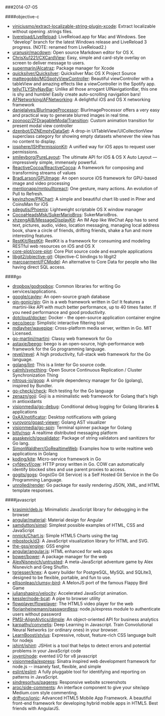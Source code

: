 ###2014-07-05

####objective-c
* [viniciusmo/extract-localizable-string-plugin-xcode](https://github.com/viniciusmo/extract-localizable-string-plugin-xcode): Extract localizable without opening .strings files.
* [livereload/LiveReload](https://github.com/livereload/LiveReload): LiveReload.app for Mac and Windows. See “develop” branch for the latest Windows release and LiveReload 3 progress. (NOTE: renamed from LiveReload2.)
* [uranusjr/macdown](https://github.com/uranusjr/macdown): Open source Markdown editor for OS X.
* [ChrisXu1221/CXCardView](https://github.com/ChrisXu1221/CXCardView): Easy, simple and card-style overlay on screen to deliver message to users.
* [supermarin/Alcatraz](https://github.com/supermarin/Alcatraz): Package manager for Xcode
* [quicksilver/Quicksilver](https://github.com/quicksilver/Quicksilver): Quicksilver Mac OS X Project Source
* [matteogobbi/MGSpotyViewController](https://github.com/matteogobbi/MGSpotyViewController): Beautiful viewController with a tableView and amazing effects like a viewController in the Spotify app.
* [telly/TLYShyNavBar](https://github.com/telly/TLYShyNavBar): Unlike all those arrogant UINavigationBar, this one is shy and humble! Easily create auto-scrolling navigation bars!
* [AFNetworking/AFNetworking](https://github.com/AFNetworking/AFNetworking): A delightful iOS and OS X networking framework
* [danielalves/BlurImageProcessor](https://github.com/danielalves/BlurImageProcessor): BlurImageProcessor offers a very easy and practical way to generate blurred images in real time.
* [zoonooz/ZFDragableModalTransition](https://github.com/zoonooz/ZFDragableModalTransition): Custom animation transition for present modal view controller
* [dzenbot/DZNEmptyDataSet](https://github.com/dzenbot/DZNEmptyDataSet): A drop-in UITableView/UICollectionView superclass category for showing empty datasets whenever the view has no content to display.
* [iosphere/ISHPermissionKit](https://github.com/iosphere/ISHPermissionKit): A unified way for iOS apps to request user permissions.
* [smileyborg/PureLayout](https://github.com/smileyborg/PureLayout): The ultimate API for iOS & OS X Auto Layout — impressively simple, immensely powerful.
* [ReactiveCocoa/ReactiveCocoa](https://github.com/ReactiveCocoa/ReactiveCocoa): A framework for composing and transforming streams of values
* [BradLarson/GPUImage](https://github.com/BradLarson/GPUImage): An open source iOS framework for GPU-based image and video processing
* [mentionapp/mntpulltoreact](https://github.com/mentionapp/mntpulltoreact): One gesture, many actions. An evolution of Pull to Refresh.
* [kevinzhow/PNChart](https://github.com/kevinzhow/PNChart): A simple and beautiful chart lib used in Piner and CoinsMan for iOS
* [sdegutis/Phoenix](https://github.com/sdegutis/Phoenix): Lightweight scriptable OS X window manager
* [CocoaHeadsMsk/SukerMarioBros](https://github.com/CocoaHeadsMsk/SukerMarioBros): SukerMarioBros.
* [xhzengAIB/MessageDisplayKit](https://github.com/xhzengAIB/MessageDisplayKit): An IM App like WeChat App has to send text, pictures, audio, video, location messaging, managing local address book, share a circle of friends, drifting friends, shake a fun and more interesting features.
* [RestKit/RestKit](https://github.com/RestKit/RestKit): RestKit is a framework for consuming and modeling RESTful web resources on iOS and OS X
* [core-plot/core-plot](https://github.com/core-plot/core-plot): Core Plot source code and example applications
* [libgit2/objective-git](https://github.com/libgit2/objective-git): Objective-C bindings to libgit2
* [marcoarment/FCModel](https://github.com/marcoarment/FCModel): An alternative to Core Data for people who like having direct SQL access.

####go
* [dropbox/godropbox](https://github.com/dropbox/godropbox): Common libraries for writing Go services/applications.
* [google/cayley](https://github.com/google/cayley): An open-source graph database
* [gin-gonic/gin](https://github.com/gin-gonic/gin): Gin is a web framework written in Go! It features a martini-like API with much better performance, up to 40 times faster. If you need performance and good productivity.
* [dotcloud/docker](https://github.com/dotcloud/docker): Docker - the open-source application container engine
* [peco/peco](https://github.com/peco/peco): Simplistic interactive filtering tool
* [mdlayher/wavepipe](https://github.com/mdlayher/wavepipe): Cross-platform media server, written in Go. MIT Licensed.
* [go-martini/martini](https://github.com/go-martini/martini): Classy web framework for Go
* [astaxie/beego](https://github.com/astaxie/beego): beego is an open-source, high-performance web framework for the Go programming language.
* [revel/revel](https://github.com/revel/revel): A high productivity, full-stack web framework for the Go language.
* [golang/lint](https://github.com/golang/lint): This is a linter for Go source code.
* [calmh/syncthing](https://github.com/calmh/syncthing): Open Source Continuous Replication / Cluster Synchronization Thing
* [nitrous-io/goop](https://github.com/nitrous-io/goop): A simple dependency manager for Go (golang), inspired by Bundler.
* [go-check/check](https://github.com/go-check/check): Rich testing for the Go language
* [zenazn/goji](https://github.com/zenazn/goji): Goji is a minimalistic web framework for Golang that's high in antioxidants
* [visionmedia/go-debug](https://github.com/visionmedia/go-debug): Conditional debug logging for Golang libraries & applications
* [0xAX/notificator](https://github.com/0xAX/notificator): Desktop notifications with golang
* [yuroyoro/goast-viewer](https://github.com/yuroyoro/goast-viewer): Golang AST visualizer
* [visionmedia/go-spin](https://github.com/visionmedia/go-spin): Terminal spinner package for Golang
* [bitly/nsq](https://github.com/bitly/nsq): A realtime distributed messaging platform
* [asaskevich/govalidator](https://github.com/asaskevich/govalidator): Package of string validators and sanitizers for Go lang.
* [SimonWaldherr/GoRealtimeWeb](https://github.com/SimonWaldherr/GoRealtimeWeb): Examples how to write realtime web applications in Golang
* [koding/kite](https://github.com/koding/kite): Micro-service framework in Go
* [cyfdecyf/cow](https://github.com/cyfdecyf/cow): HTTP proxy written in Go. COW can automatically identify blocked sites and use parent proxies to access.
* [gogits/gogs](https://github.com/gogits/gogs): Gogs(Go Git Service) is a Self Hosted Git Service in the Go Programming Language.
* [unrolled/render](https://github.com/unrolled/render): Go package for easily rendering JSON, XML, and HTML template responses.

####javascript
* [krasimir/deb.js](https://github.com/krasimir/deb.js): Minimalistic JavaScript library for debugging in the browser
* [angular/material](https://github.com/angular/material): Material design for Angular
* [samdutton/simpl](https://github.com/samdutton/simpl): Simplest possible examples of HTML, CSS and JavaScript
* [nnnick/Chart.js](https://github.com/nnnick/Chart.js): Simple HTML5 Charts using the <canvas> tag
* [mbostock/d3](https://github.com/mbostock/d3): A JavaScript visualization library for HTML and SVG.
* [the-gss/engine](https://github.com/the-gss/engine): GSS engine
* [angular/angular.js](https://github.com/angular/angular.js): HTML enhanced for web apps
* [bower/bower](https://github.com/bower/bower): A package manager for the web
* [AlexNisnevich/untrusted](https://github.com/AlexNisnevich/untrusted): A meta-JavaScript adventure game by Alex Nisnevich and Greg Shuflin.
* [tgriesser/knex](https://github.com/tgriesser/knex): A query builder for PostgreSQL, MySQL and SQLite3, designed to be flexible, portable, and fun to use.
* [ellisonleao/clumsy-bird](https://github.com/ellisonleao/clumsy-bird): A MelonJS port of the famous Flappy Bird Game
* [julianshapiro/velocity](https://github.com/julianshapiro/velocity): Accelerated JavaScript animation.
* [kessler/node-bcat](https://github.com/kessler/node-bcat): A pipe to browser utility
* [flowplayer/flowplayer](https://github.com/flowplayer/flowplayer): The HTML5 video player for the web
* [florianheinemann/passwordless](https://github.com/florianheinemann/passwordless): node.js/express module to authenticate users without password
* [PMSI-AlignAlytics/dimple](https://github.com/PMSI-AlignAlytics/dimple): An object-oriented API for business analytics
* [karpathy/convnetjs](https://github.com/karpathy/convnetjs): Deep Learning in Javascript. Train Convolutional Neural Networks (or ordinary ones) in your browser.
* [LearnBoost/stylus](https://github.com/LearnBoost/stylus): Expressive, robust, feature-rich CSS language built for nodejs
* [jshint/jshint](https://github.com/jshint/jshint): JSHint is a tool that helps to detect errors and potential problems in your JavaScript code
* [joyent/node](https://github.com/joyent/node): evented I/O for v8 javascript
* [visionmedia/express](https://github.com/visionmedia/express): Sinatra inspired web development framework for node.js -- insanely fast, flexible, and simple
* [eslint/eslint](https://github.com/eslint/eslint): A fully pluggable tool for identifying and reporting on patterns in JavaScript.
* [sindresorhus/pageres](https://github.com/sindresorhus/pageres): Responsive website screenshots
* [aroc/side-comments](https://github.com/aroc/side-comments): An interface component to give your site/app Medium.com style commenting.
* [driftyco/ionic](https://github.com/driftyco/ionic): Advanced HTML5 Mobile App Framework. A beautiful front-end framework for developing hybrid mobile apps in HTML5. Best friends with AngularJS.
